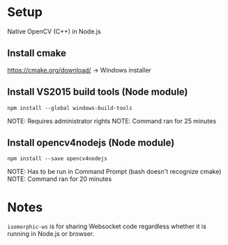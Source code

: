 



# Setup

Native OpenCV (C++) in Node.js

## Install cmake

https://cmake.org/download/
-> Windows installer

## Install VS2015 build tools (Node module)

`
npm install --global windows-build-tools
`

NOTE: Requires administrator rights
NOTE: Command ran for 25 minutes

## Install opencv4nodejs (Node module)

`
npm install --save opencv4nodejs
`

NOTE: Has to be run in Command Prompt (bash doesn't recognize cmake)
NOTE: Command ran for 20 minutes



# Notes

`isomorphic-ws` is for sharing Websocket code regardless whether it is running in Node.js or browser. 
